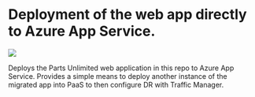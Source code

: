 # Deployment of the web app directly to Azure App Service.

<a href="https://portal.azure.com/#create/Microsoft.Template/uri/https%3A%2F%2Fraw.githubusercontent.com%2Fgidavies%2FAppWorkshop%2Fmaster%2FPaaSWeb%2Fpaasdeploy.json" target="_blank">
    <img src="http://azuredeploy.net/deploybutton.png"/>
</a>

Deploys the Parts Unlimited web application in this repo to Azure App Service. Provides a simple means to deploy another instance of the migrated app into PaaS to then configure DR with Traffic Manager.